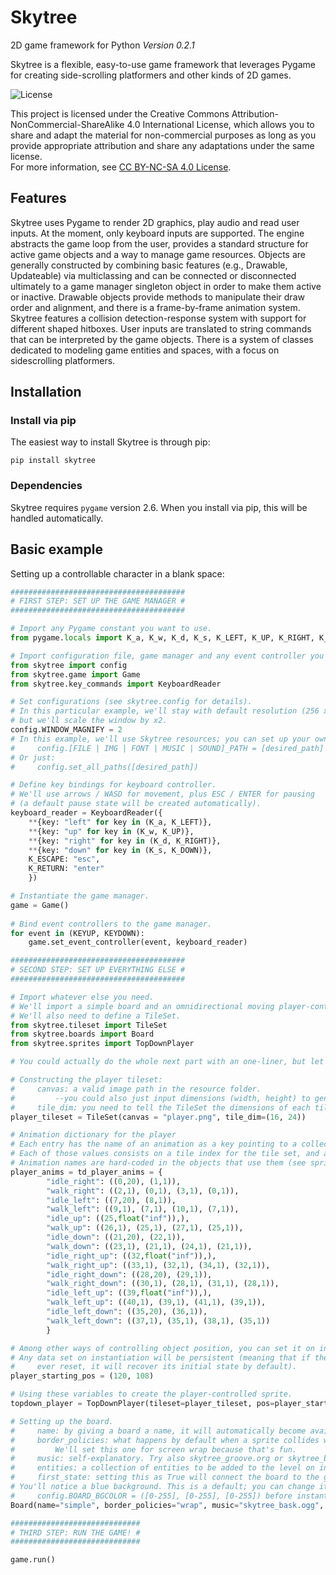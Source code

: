 # Skytree
2D game framework for Python
_Version 0.2.1_

Skytree is a flexible, easy-to-use game framework that leverages Pygame for creating side-scrolling platformers and other kinds of 2D games.

![License](https://img.shields.io/badge/License-CC%20BY--NC--SA%204.0-lightgrey)

This project is licensed under the Creative Commons Attribution-NonCommercial-ShareAlike 4.0 International License, which allows you to share and adapt the material for non-commercial purposes as long as you provide appropriate attribution and share any adaptations under the same license.  
For more information, see [CC BY-NC-SA 4.0 License](https://creativecommons.org/licenses/by-nc-sa/4.0/).

## Features
Skytree uses Pygame to render 2D graphics, play audio and read user inputs. At the moment, only keyboard inputs are supported.
The engine abstracts the game loop from the user, provides a standard structure for active game objects and a way to manage game resources.
Objects are generally constructed by combining basic features (e.g., Drawable, Updateable) via multiclassing and can be connected or disconnected
ultimately to a game manager singleton object in order to make them active or inactive.
Drawable objects provide methods to manipulate their draw order and alignment, and there is a frame-by-frame animation system.
Skytree features a collision detection-response system with support for different shaped hitboxes.
User inputs are translated to string commands that can be interpreted by the game objects.
There is a system of classes dedicated to modeling game entities and spaces, with a focus on sidescrolling platformers.

## Installation

### Install via pip

The easiest way to install Skytree is through pip:

```
pip install skytree
```

### Dependencies

Skytree requires `pygame` version 2.6. When you install via pip, this will be handled automatically.

## Basic example

Setting up a controllable character in a blank space:

```Python
#######################################
# FIRST STEP: SET UP THE GAME MANAGER #
#######################################

# Import any Pygame constant you want to use.
from pygame.locals import K_a, K_w, K_d, K_s, K_LEFT, K_UP, K_RIGHT, K_DOWN, K_ESCAPE, K_RETURN, KEYUP, KEYDOWN

# Import configuration file, game manager and any event controller you need.
from skytree import config
from skytree.game import Game
from skytree.key_commands import KeyboardReader

# Set configurations (see skytree.config for details).
# In this particular example, we'll stay with default resolution (256 x 240),
# but we'll scale the window by x2.
config.WINDOW_MAGNIFY = 2
# In this example, we'll use Skytree resources; you can set up your own resource folder paths with:
#     config.[FILE | IMG | FONT | MUSIC | SOUND]_PATH = [desired_path]
# Or just:
#     config.set_all_paths([desired_path])

# Define key bindings for keyboard controller.
# We'll use arrows / WASD for movement, plus ESC / ENTER for pausing
# (a default pause state will be created automatically).
keyboard_reader = KeyboardReader({
    **{key: "left" for key in (K_a, K_LEFT)},
    **{key: "up" for key in (K_w, K_UP)},
    **{key: "right" for key in (K_d, K_RIGHT)},
    **{key: "down" for key in (K_s, K_DOWN)},
    K_ESCAPE: "esc",
    K_RETURN: "enter"
    })

# Instantiate the game manager.
game = Game()
    
# Bind event controllers to the game manager.
for event in (KEYUP, KEYDOWN):
    game.set_event_controller(event, keyboard_reader)

#######################################
# SECOND STEP: SET UP EVERYTHING ELSE #
#######################################

# Import whatever else you need.
# We'll import a simple board and an omnidirectional moving player-controlled sprite.
# We'll also need to define a TileSet.
from skytree.tileset import TileSet
from skytree.boards import Board
from skytree.sprites import TopDownPlayer

# You could actually do the whole next part with an one-liner, but let's break it down for clarity:

# Constructing the player tileset:
#     canvas: a valid image path in the resource folder.
#         --you could also just input dimensions (width, height) to generate a blank surface and draw on it later using Pygame functions.
#     tile_dim: you need to tell the TileSet the dimensions of each tile in the image.
player_tileset = TileSet(canvas = "player.png", tile_dim=(16, 24))

# Animation dictionary for the player
# Each entry has the name of an animation as a key pointing to a collection of values.
# Each of those values consists on a tile index for the tile set, and an amount of frames for that image to be drawn.
# Animation names are hard-coded in the objects that use them (see sprites module documentation for reference)
player_anims = td_player_anims = {
        "idle_right": ((0,20), (1,1)),
        "walk_right": ((2,1), (0,1), (3,1), (0,1)),
        "idle_left": ((7,20), (8,1)),
        "walk_left": ((9,1), (7,1), (10,1), (7,1)),
        "idle_up": ((25,float("inf")),),
        "walk_up": ((26,1), (25,1), (27,1), (25,1)),
        "idle_down": ((21,20), (22,1)),
        "walk_down": ((23,1), (21,1), (24,1), (21,1)),
        "idle_right_up": ((32,float("inf")),),
        "walk_right_up": ((33,1), (32,1), (34,1), (32,1)),
        "idle_right_down": ((28,20), (29,1)),
        "walk_right_down": ((30,1), (28,1), (31,1), (28,1)),
        "idle_left_up": ((39,float("inf")),),
        "walk_left_up": ((40,1), (39,1), (41,1), (39,1)),
        "idle_left_down": ((35,20), (36,1)),
        "walk_left_down": ((37,1), (35,1), (38,1), (35,1))
        }

# Among other ways of controlling object position, you can set it on instantiation.
# Any data set on instantiation will be persistent (meaning that if the object is
#     ever reset, it will recover its initial state by default).
player_starting_pos = (120, 108)

# Using these variables to create the player-controlled sprite.
topdown_player = TopDownPlayer(tileset=player_tileset, pos=player_starting_pos, anims=player_anims)

# Setting up the board.
#     name: by giving a board a name, it will automatically become available as a game state on instantiation.
#     border_policies: what happens by default when a sprite collides with the frame borders.
#         We'll set this one for screen wrap because that's fun.
#     music: self-explanatory. Try also skytree_groove.org or skytree_bounce.org if you want!
#     entities: a collection of entities to be added to the level on instantiation (just one for this example).
#     first_state: setting this as True will connect the board to the game mannager on instantiation.
# You'll notice a blue background. This is a default; you can change it by assigning
#     config.BOARD_BGCOLOR = ([0-255], [0-255], [0-255]) before instantiating the board.
Board(name="simple", border_policies="wrap", music="skytree_bask.ogg", entities=(topdown_player,), first_state=True)

#############################
# THIRD STEP: RUN THE GAME! #
#############################

game.run()
```
